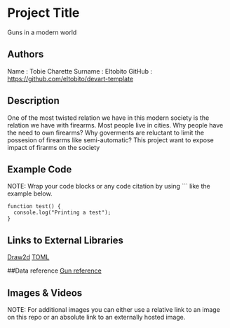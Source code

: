 # Project Title
Guns in a modern world

## Authors
Name : Tobie Charette
Surname : Eltobito
GitHub : https://github.com/eltobito/devart-template


## Description
One of the most twisted relation we have in this modern society is the relation we have with firearms.
Most people live in cities. Why people have the need to own firearms? Why goverments are reluctant to 
limit the possesion of firearms like semi-automatic? This project want to expose impact of firarms
on the society 



## Example Code
NOTE: Wrap your code blocks or any code citation by using ``` like the example below.
```
function test() {
  console.log("Printing a test");
}
```
## Links to External Libraries

[Draw2d](https://code.google.com/p/draw2d/ "Draw2d")
[TOML](https://github.com/BurntSushi/toml "TOML")



##Data reference
[Gun reference](http://www.gunpolicy.org/fr/documents "Gun reference")

## Images & Videos
NOTE: For additional images you can either use a relative link to an image on this repo or an absolute link to an externally hosted image.




